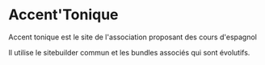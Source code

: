 # Accent'Tonique #

Accent tonique est le site de l'association proposant des cours d'espagnol

Il utilise le sitebuilder commun et les bundles associés qui sont évolutifs.